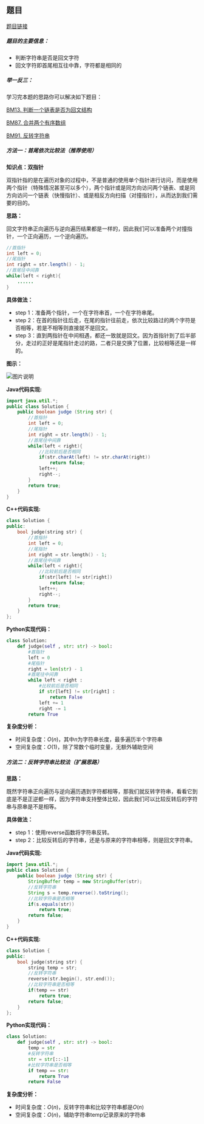 ## 题目
[题目链接](https://www.nowcoder.com/practice/e297fdd8e9f543059b0b5f05f3a7f3b2?tpId=295&tqId=1089616&sourceUrl=/exam/oj&channenl=wgithub&fromPut=wgithub)

##### 题目的主要信息：

- 判断字符串是否是回文字符
- 回文字符即首尾相互往中靠，字符都是相同的

##### 举一反三：

学习完本题的思路你可以解决如下题目：

[BM13. 判断一个链表是否为回文结构](https://www.nowcoder.com/practice/3fed228444e740c8be66232ce8b87c2f?tpId=295&tqId=1008769)

[BM87. 合并两个有序数组](https://www.nowcoder.com/practice/89865d4375634fc484f3a24b7fe65665?tpId=295&tqId=658)

[BM91. 反转字符串](https://www.nowcoder.com/practice/c3a6afee325e472386a1c4eb1ef987f3?tpId=295&tqId=1024337)

##### 方法一：首尾依次比较法（推荐使用）

**知识点：双指针**

双指针指的是在遍历对象的过程中，不是普通的使用单个指针进行访问，而是使用两个指针（特殊情况甚至可以多个），两个指针或是同方向访问两个链表、或是同方向访问一个链表（快慢指针）、或是相反方向扫描（对撞指针），从而达到我们需要的目的。

**思路：**

回文字符串正向遍历与逆向遍历结果都是一样的，因此我们可以准备两个对撞指针，一个正向遍历，一个逆向遍历。

```java
//首指针
int left = 0; 
//尾指针
int right = str.length() - 1;
//首尾往中间靠  
while(left < right){  
    ......
}
```

**具体做法：**

- step 1：准备两个指针，一个在字符串首，一个在字符串尾。
- step 2：在首的指针往后走，在尾的指针往前走，依次比较路过的两个字符是否相等，若是不相等则直接就不是回文。
- step 3：直到两指针在中间相遇，都还一致就是回文。因为首指针到了后半部分，走过的正好是尾指针走过的路，二者只是交换了位置，比较相等还是一样的。


**图示：**

![图片说明](https://uploadfiles.nowcoder.com/images/20210725/397721558_1627195588278/A0D8D375C5962864BAE6166CA38789E0 "图片标题") 

**Java代码实现:**
```java
import java.util.*;
public class Solution {
    public boolean judge (String str) {
        //首指针
        int left = 0; 
        //尾指针
        int right = str.length() - 1;
        //首尾往中间靠  
        while(left < right){  
            //比较前后是否相同
            if(str.charAt(left) != str.charAt(right)) 
                return false;
            left++;
            right--;
        }
        return true;
    }
}
```
**C++代码实现:**
```cpp
class Solution {
public:
    bool judge(string str) {
        //首指针
        int left = 0; 
        //尾指针
        int right = str.length() - 1;  
        //首尾往中间靠
        while(left < right){
            //比较前后是否相同 
            if(str[left] != str[right]) 
                return false;
            left++;
            right--;
        }
        return true;
    }
};
```

**Python实现代码：**
```python
class Solution:
    def judge(self , str: str) -> bool:
        #首指针
        left = 0 
        #尾指针
        right = len(str) - 1 
        #首尾往中间靠
        while left < right :
            #比较前后是否相同
            if str[left] != str[right] :
                return False
            left += 1
            right -= 1
        return True
```
**复杂度分析：**
- 时间复杂度：$O(n)$，其中$n$为字符串长度，最多遍历半个字符串
- 空间复杂度：$O(1)$，除了常数个临时变量，无额外辅助空间


##### 方法二：反转字符串比较法（扩展思路）

**思路：**

既然字符串正向遍历与逆向遍历遇到字符都相等，那我们就反转字符串，看看它到底是不是正逆都一样，因为字符串支持整体比较，因此我们可以比较反转后的字符串与原串是不是相等。

**具体做法：**

- step 1：使用reverse函数将字符串反转。
- step 2：比较反转后的字符串，还是与原来的字符串相等，则是回文字符串。

**Java代码实现:**
```java
import java.util.*;
public class Solution {
    public boolean judge (String str) {
        StringBuffer temp = new StringBuffer(str);
        //反转字符串
        String s = temp.reverse().toString();
        //比较字符串是否相等
        if(s.equals(str))
            return true;
        return false;
    }
}
```
**C++代码实现:**
```cpp
class Solution {
public:
    bool judge(string str) {
        string temp = str;
        //反转字符串
        reverse(str.begin(), str.end()); 
        //比较字符串是否相等
        if(temp == str)
            return true;
        return false;
    }
};
```
**Python实现代码：**
```python
class Solution:
    def judge(self , str: str) -> bool:
        temp = str
        #反转字符串
        str = str[::-1] 
        #比较字符串是否相等
        if temp == str:
            return True
        return False
```

**复杂度分析：**
- 时间复杂度：$O(n)$，反转字符串和比较字符串都是$O(n)$
- 空间复杂度：$O(n)$，辅助字符串temp记录原来的字符串